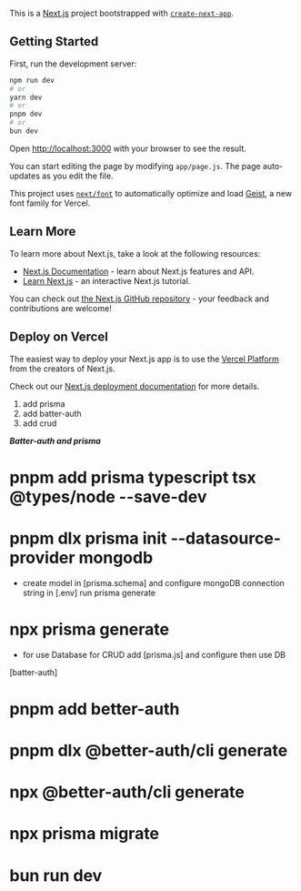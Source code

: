 This is a [Next.js](https://nextjs.org) project bootstrapped with [`create-next-app`](https://github.com/vercel/next.js/tree/canary/packages/create-next-app).

## Getting Started

First, run the development server:

```bash
npm run dev
# or
yarn dev
# or
pnpm dev
# or
bun dev
```

Open [http://localhost:3000](http://localhost:3000) with your browser to see the result.

You can start editing the page by modifying `app/page.js`. The page auto-updates as you edit the file.

This project uses [`next/font`](https://nextjs.org/docs/app/building-your-application/optimizing/fonts) to automatically optimize and load [Geist](https://vercel.com/font), a new font family for Vercel.

## Learn More

To learn more about Next.js, take a look at the following resources:

- [Next.js Documentation](https://nextjs.org/docs) - learn about Next.js features and API.
- [Learn Next.js](https://nextjs.org/learn) - an interactive Next.js tutorial.

You can check out [the Next.js GitHub repository](https://github.com/vercel/next.js) - your feedback and contributions are welcome!

## Deploy on Vercel

The easiest way to deploy your Next.js app is to use the [Vercel Platform](https://vercel.com/new?utm_medium=default-template&filter=next.js&utm_source=create-next-app&utm_campaign=create-next-app-readme) from the creators of Next.js.

Check out our [Next.js deployment documentation](https://nextjs.org/docs/app/building-your-application/deploying) for more details.

1. add prisma
2. add batter-auth
3. add crud

***Batter-auth and prisma***

# pnpm add prisma typescript tsx @types/node --save-dev 
# pnpm dlx prisma init --datasource-provider mongodb 
* create model in [prisma.schema] and configure mongoDB connection string in [.env] run prisma generate
# npx prisma generate

<!-- # pnpm add @prisma/client  -->
* for use Database for CRUD add [prisma.js] and configure then use DB

[batter-auth]
# pnpm add better-auth     
# pnpm dlx @better-auth/cli generate 
# npx @better-auth/cli generate  
# npx prisma migrate 
<!-- # npx prisma db push   -->
# bun run dev
